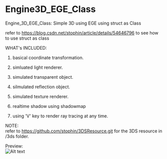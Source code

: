 # Engine3D_EGE_Class


Engine_3D_EGE_Class: Simple 3D using EGE  using struct as Class  

refer to https://blog.csdn.net/stophin/article/details/54646796 to see how to use struct as class  


WHAT's INCLUDED:  
1. basical coordinate transformation.  

2. simluated light renderer.  

3. simulated transparent object.  

4. silmulated reflection object.  

5. simulated texture renderer.  

6. realtime shadow using shadowmap  

7. using 'V' key to render ray tracing at any time.  

NOTE:  
refer to https://github.com/stophin/3DSResource.git for the 3DS resource in /3ds folder.  

Preview:  
![Alt text](https://gitee.com/stophin/Engine3D_EGE_Class/blob/master/Engine_3D/Preview.png)  
